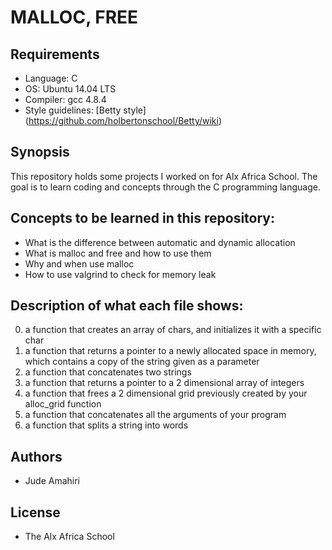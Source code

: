 # MALLOC, FREE

## Requirements
* Language: C
* OS: Ubuntu 14.04 LTS
* Compiler: gcc 4.8.4
* Style guidelines: [Betty style] (https://github.com/holbertonschool/Betty/wiki)

## Synopsis
This repository holds some projects I worked on for Alx Africa School. The goal is to learn coding and concepts through the C programming language.

## Concepts to be learned in this repository:
* What is the difference between automatic and dynamic allocation
* What is malloc and free and how to use them
* Why and when use malloc
* How to use valgrind to check for memory leak

## Description of what each file shows:
0. a function that creates an array of chars, and initializes it with a specific char
1. a function that returns a pointer to a newly allocated space in memory, which contains a copy of the string given as a parameter
2. a function that concatenates two strings
3. a function that returns a pointer to a 2 dimensional array of integers
4. a function that frees a 2 dimensional grid previously created by your alloc_grid function
5. a function that concatenates all the arguments of your program
100. a function that splits a string into words

## Authors
* Jude Amahiri

## License
* The Alx Africa School
